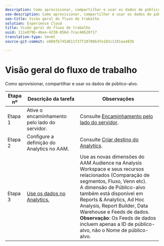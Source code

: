 ```yaml
---
description: Como aprovisionar, compartilhar e usar os dados de público-alvo.
seo-description: Como aprovisionar, compartilhar e usar os dados de público-alvo.
seo-title: Visão geral do fluxo de trabalho
solution: Experience Cloud
title: Visão geral do fluxo de trabalho
uuid: 211e079b-46ee-4238-856d-7cac40620717
translation-type: tm+mt
source-git-commit: e060fb745d611f37f28708b3fe103c1191aa483b

---
```



# Visão geral do fluxo de trabalho

Como aprovisionar, compartilhar e usar os dados de público-alvo.

| Etapa nº | Descrição da tarefa | Observações |
|--- |--- |--- |
| Etapa 1 | Ative o encaminhamento pelo lado do servidor. | Consulte [Encaminhamento pelo lado do servidor](/help/admin/admin/c-server-side-forwarding/ssf.md). |
| Etapa 2 | Configure a definição do Analytics no AAM. | Consulte [Criar destino do Analytics](https://marketing.adobe.com/resources/help/en_US/aam/create-analytics-destination.html). |
| Etapa 3 | [Use os dados no Analytics.](../../../integrate/c-audience-analytics/c-workflow/use-audience-data-analytics.md#concept_369266B9010947D59E5479547F1DCB8B) | Use as novas dimensões do AAM Audience na Analysis Workspace e seus recursos relacionados (Comparação de segmentos, Fluxo, Venn etc). <br>A dimensão de Público-alvo também está disponível em Reports &amp; Analytics, Ad Hoc Analysis, Report Builder, Data Warehouse e Feeds de dados. <br>**Observação**:  Os Feeds de dados incluem apenas a ID de público-alvo, não o Nome de público-alvo. |
